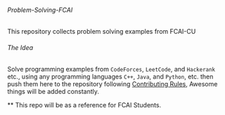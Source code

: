 ###### Problem-Solving-FCAI
This repository collects problem solving examples from FCAI-CU
###### The Idea
Solve programming examples from `CodeForces`, `LeetCode`, and `Hackerank` etc., using any programming languages `C++`, `Java`, and `Python`, etc.
then push them here to the repository following [Contributing Rules](https://github.com/TawfikYasser/Problem-Solving-FCAI/blob/master/CONTRIBUTING.md), Awesome things will be added constantly.

** This repo will be as a reference for FCAI Students. 
